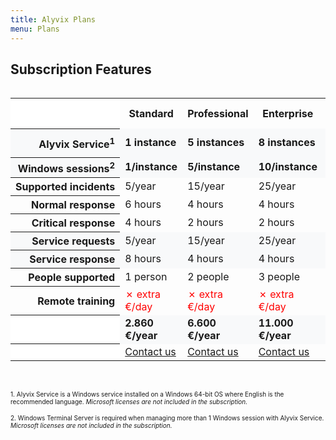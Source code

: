```yaml
---
title: Alyvix Plans
menu: Plans
---
```


## Subscription **Features**

<div style="overflow-x:auto;">
    <table style="margin-left:auto;margin-right:auto;border-collapse:collapse">
        <tr>
            <th style="background-color:white;"></th>
            <th>Standard</a></th>
            <th>Professional</a></th>
            <th>Enterprise</a></th>
            <th>Enterprise Plus</a></th>
        </tr>
        <tr style="background-color:#f8f9fa;">
            <th style="text-align:right;white-space:nowrap;">Alyvix Service<sup>1</sup></th>
            <td><b>1 instance</b></td>
            <td><b>5 instances</b></td>
            <td><b>8 instances</b></td>
            <td><b>12 instances</b></td>
        </tr>
        <tr style="background-color:#f8f9fa;">
            <th style="text-align:right;white-space:nowrap;">Windows sessions<sup>2</sup></th>
            <td><b>1/instance</b></td>
            <td><b>5/instance</b></td>
            <td><b>10/instance</b></td>
            <td><b>15/instance</b></td>
        </tr>
        <tr>
            <th style="text-align:right;white-space:nowrap;">Supported incidents</th>
            <td>5/year</td>
            <td>15/year</td>
            <td>25/year</td>
            <td>45/year</td>
        </tr>
        <tr>
            <th style="text-align:right;white-space:nowrap;">Normal response</th>
            <td>6 hours</td>
            <td>4 hours</td>
            <td>4 hours</td>
            <td>2 hours</td>
        </tr>
        <tr>
            <th style="text-align:right;white-space:nowrap;">Critical response</th>
            <td>4 hours</td>
            <td>2 hours</td>
            <td>2 hours</td>
            <td>1 hour</td>
        </tr>
        <tr style="background-color:#f8f9fa;">
            <th style="text-align:right;white-space:nowrap;">Service requests</th>
            <td>5/year</td>
            <td>15/year</td>
            <td>25/year</td>
            <td>45/year</td>
        </tr>
        <tr style="background-color:#f8f9fa;">
            <th style="text-align:right;white-space:nowrap;">Service response</th>
            <td>8 hours</td>
            <td>4 hours</td>
            <td>4 hours</td>
            <td>2 hours</td>
        </tr>
        <tr>
            <th style="text-align:right;white-space:nowrap;">People supported</th>
            <td>1 person</td>
            <td>2 people</td>
            <td>3 people</td>
            <td>>3 people</td>
        </tr>
        <tr>
            <th style="text-align:right;white-space:nowrap;">Remote training</th>
            <td style="color:red">&#x2717; extra €/day</td>
            <td style="color:red">&#x2717; extra €/day</td>
            <td style="color:red">&#x2717; extra €/day</td>
            <td style="color:green">&#x2713; included</td>
        </tr>
        <tr style="background-color:#f8f9fa;">
            <th style="background-color:white;"></th>
            <td><b>2.860 €/year</b></td>
            <td><b>6.600 €/year</b></td>
            <td><b>11.000 €/year</b></td>
            <td><b>16.500 €/year</b></td>
        </tr>
        <tr>
            <th style="background-color:white;"></th>
            <td><a href="/team" class="btn btn-primary btn-lg" target="_blank">Contact us</a></td>
            <td><a href="/team" class="btn btn-primary btn-lg" target="_blank">Contact us</a></td>
            <td><a href="/team" class="btn btn-success btn-lg" target="_blank">Contact us</a></td>
            <td><a href="/team" class="btn btn-success btn-lg" target="_blank">Contact us</a></td>
        </tr>
    </table>
</div><br>

<font size="1">1. Alyvix Service is a Windows service installed on a Windows 64-bit OS where English is the recommended language. <i>Microsoft licenses are not included in the subscription.</i></font><br>

<font size="1">2. Windows Terminal Server is required when managing more than 1 Windows session with Alyvix Service. <i>Microsoft licenses are not included in the subscription.</i></font>

<!--
        <tr>
            <th style="background-color:white;"></th>
            <td><a href="./service/_subscription_standard/contact_form" rel=”nofollow” class="btn btn-primary btn-lg" target="_blank">Fill in the form</a></td>
            <td><a href="./service/_subscription_professional/contact_form" rel=”nofollow” class="btn btn-primary btn-lg" target="_blank">Fill in the form</a></td>
            <td><a href="./service/_subscription_enterprise/contact_form" rel=”nofollow” class="btn btn-success btn-lg" target="_blank">Fill in the form</a></td>
            <td><a href="./service/_subscription_enterprise_plus/contact_form" rel=”nofollow” class="btn btn-success btn-lg" target="_blank">Fill in the form</a></td>
        </tr>
-->
